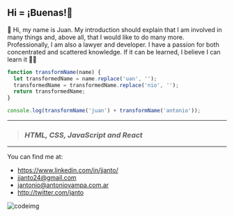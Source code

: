 ## Hi = ¡Buenas!👋


💬 Hi, my name is Juan. My introduction should explain that I am involved in many things and, above all, that I would like to do many more. Professionally, I am also a lawyer and developer. I have a passion for both concentrated and scattered knowledge. If it can be learned, I believe I can learn it 💪🌱 


``` js
function transformName(name) {
  let transformedName = name.replace('uan', '');
  transformedName = transformedName.replace('nio', '');
  return transformedName;
}

console.log(transformName('juan') + transformName('antonio'));
```

***
> ### *HTML, CSS, JavaScript and React*

***

You can find me at:
* https://www.linkedin.com/in/jjanto/ 
* jjanto24@gmail.com
* jantonio@antoniovampa.com.ar
* http://twitter.com/janto

![codeimg](https://user-images.githubusercontent.com/112422182/236368073-4367a7f5-d5a4-482d-85ab-16da5b36ee51.jpg)

<!--
**janto24/janto24** is a ✨ _special_ ✨ repository because its `README.md` (this file) appears on your GitHub profile.

Here are some ideas to get you started:

- 🔭 I’m currently working on ...
- 🌱 I’m currently learning ...
- 👯 I’m looking to collaborate on ...
- 🤔 I’m looking for help with ...
- 💬 Ask me about ...
- 📫 How to reach me: ...
- 😄 Pronouns: ...
- ⚡ Fun fact: ...
-->

